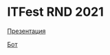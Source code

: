 # ITFest RND 2021

[Презентация](https://docs.google.com/presentation/d/1z_qT2KZdjSrFQqKE4a9FyByvA372QjJz56xnrfpnfUg/edit?usp=sharing)

[Бот](https://t.me/ItFest2021Bot)
